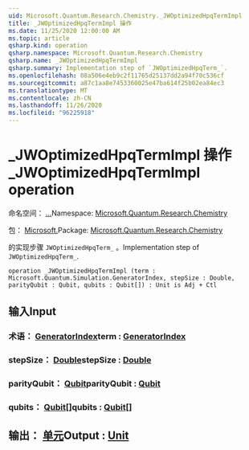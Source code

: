 ```yaml
---
uid: Microsoft.Quantum.Research.Chemistry._JWOptimizedHpqTermImpl
title: _JWOptimizedHpqTermImpl 操作
ms.date: 11/25/2020 12:00:00 AM
ms.topic: article
qsharp.kind: operation
qsharp.namespace: Microsoft.Quantum.Research.Chemistry
qsharp.name: _JWOptimizedHpqTermImpl
qsharp.summary: Implementation step of `JWOptimizedHpqTerm_`.
ms.openlocfilehash: 08a506e4eb9c2f11765d25137dd2a94f70c536cf
ms.sourcegitcommit: a87c1aa8e7453360025e47ba614f25b02ea84ec3
ms.translationtype: MT
ms.contentlocale: zh-CN
ms.lasthandoff: 11/26/2020
ms.locfileid: "96225918"
---
```

# <a name="_jwoptimizedhpqtermimpl-operation"></a><span data-ttu-id="14a95-102">_JWOptimizedHpqTermImpl 操作</span><span class="sxs-lookup"><span data-stu-id="14a95-102">_JWOptimizedHpqTermImpl operation</span></span>

<span data-ttu-id="14a95-103">命名空间： [...](xref:Microsoft.Quantum.Research.Chemistry)</span><span class="sxs-lookup"><span data-stu-id="14a95-103">Namespace: [Microsoft.Quantum.Research.Chemistry](xref:Microsoft.Quantum.Research.Chemistry)</span></span>

<span data-ttu-id="14a95-104">包： [Microsoft.](https://nuget.org/packages/Microsoft.Quantum.Research.Chemistry)</span><span class="sxs-lookup"><span data-stu-id="14a95-104">Package: [Microsoft.Quantum.Research.Chemistry](https://nuget.org/packages/Microsoft.Quantum.Research.Chemistry)</span></span>


<span data-ttu-id="14a95-105">的实现步骤 `JWOptimizedHpqTerm_` 。</span><span class="sxs-lookup"><span data-stu-id="14a95-105">Implementation step of `JWOptimizedHpqTerm_`.</span></span>

```qsharp
operation _JWOptimizedHpqTermImpl (term : Microsoft.Quantum.Simulation.GeneratorIndex, stepSize : Double, parityQubit : Qubit, qubits : Qubit[]) : Unit is Adj + Ctl
```


## <a name="input"></a><span data-ttu-id="14a95-106">输入</span><span class="sxs-lookup"><span data-stu-id="14a95-106">Input</span></span>

### <a name="term--generatorindex"></a><span data-ttu-id="14a95-107">术语： [GeneratorIndex](xref:Microsoft.Quantum.Simulation.GeneratorIndex)</span><span class="sxs-lookup"><span data-stu-id="14a95-107">term : [GeneratorIndex](xref:Microsoft.Quantum.Simulation.GeneratorIndex)</span></span>




### <a name="stepsize--double"></a><span data-ttu-id="14a95-108">stepSize： [Double](xref:microsoft.quantum.lang-ref.double)</span><span class="sxs-lookup"><span data-stu-id="14a95-108">stepSize : [Double](xref:microsoft.quantum.lang-ref.double)</span></span>




### <a name="parityqubit--qubit"></a><span data-ttu-id="14a95-109">parityQubit： [Qubit](xref:microsoft.quantum.lang-ref.qubit)</span><span class="sxs-lookup"><span data-stu-id="14a95-109">parityQubit : [Qubit](xref:microsoft.quantum.lang-ref.qubit)</span></span>




### <a name="qubits--qubit"></a><span data-ttu-id="14a95-110">qubits： [Qubit](xref:microsoft.quantum.lang-ref.qubit)[]</span><span class="sxs-lookup"><span data-stu-id="14a95-110">qubits : [Qubit](xref:microsoft.quantum.lang-ref.qubit)[]</span></span>





## <a name="output--unit"></a><span data-ttu-id="14a95-111">输出： [单元](xref:microsoft.quantum.lang-ref.unit)</span><span class="sxs-lookup"><span data-stu-id="14a95-111">Output : [Unit](xref:microsoft.quantum.lang-ref.unit)</span></span>

